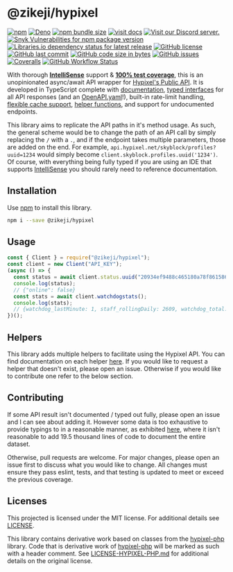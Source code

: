 # @zikeji/hypixel

[![npm](https://img.shields.io/npm/v/@zikeji/hypixel)][npm]
[![Deno](https://img.shields.io/badge/dynamic/json?color=black&label=Deno&prefix=v&query=%24.version&url=https%3A%2F%2Fraw.githubusercontent.com%2Fzikeji%2Fnode-hypixel%2Fmain%2Fpackage.json&style=flat&logo=Deno)](https://deno.land/x/hypixel)
[![npm bundle size](https://img.shields.io/bundlephobia/min/@zikeji/hypixel)][npm]
[![visit docs](https://img.shields.io/badge/docs-VuePress-green)][docs]
[![Visit our Discord server.](https://img.shields.io/badge/support-Discord-green)](https://discord.gg/QkcGHwG)
[![Snyk Vulnerabilities for npm package version](https://img.shields.io/snyk/vulnerabilities/npm/@zikeji/hypixel)][npm]
[![Libraries.io dependency status for latest release](https://img.shields.io/librariesio/release/npm/@zikeji/hypixel)][npm]
[![GitHub license](https://img.shields.io/github/license/zikeji/node-hypixel)](https://github.com/zikeji/node-hypixel/blob/master/LICENSE)
[![GitHub last commit](https://img.shields.io/github/last-commit/zikeji/node-hypixel)][github]
[![GitHub code size in bytes](https://img.shields.io/github/languages/code-size/zikeji/node-hypixel)][github]
[![GitHub issues](https://img.shields.io/github/issues/zikeji/node-hypixel)](https://github.com/zikeji/node-hypixel/issues)
[![Coveralls](https://img.shields.io/coveralls/github/zikeji/node-hypixel)](https://coveralls.io/github/zikeji/node-hypixel)
[![GitHub Workflow Status](https://img.shields.io/github/workflow/status/zikeji/node-hypixel/release)][github]

[npm]: https://www.npmjs.com/package/@zikeji/hypixel
[github]: https://github.com/zikeji/node-hypixel
[docs]: https://node-hypixel.zikeji.com
[hypixel]: https://api.hypixel.net/

With thorough **[IntelliSense](https://code.visualstudio.com/docs/editor/intellisense)** support & **[100% test coverage](https://coveralls.io/github/zikeji/node-hypixel)**, this is an unopinionated async/await API wrapper for [Hypixel's Public API][hypixel]. It is developed in TypeScript complete with [documentation][docs], [typed interfaces](https://node-hypixel.zikeji.com/ts-api/) for all API responses (and an [OpenAPI.yaml](https://node-hypixel.zikeji.com/api/)!), built-in rate-limit handling, [flexible cache support](https://node-hypixel.zikeji.com/guide/advanced/cache/), [helper functions](https://node-hypixel.zikeji.com/guide/helpers/player-ranks/), and support for undocumented endpoints.

This library aims to replicate the API paths in it's method usage. As such, the general scheme would be to change the path of an API call by simply replacing the `/` with a `.`, and if the endpoint takes multiple parameters, those are added on the end. For example, `api.hypixel.net/skyblock/profiles?uuid=1234` would simply become `client.skyblock.profiles.uuid('1234')`. Of course, with everything being fully typed if you are using an IDE that supports [IntelliSense](https://code.visualstudio.com/docs/editor/intellisense) you should rarely need to reference documentation.

## Installation

Use [npm](https://www.npmjs.com) to install this library.

```bash
npm i --save @zikeji/hypixel
```

## Usage

```javascript
const { Client } = require("@zikeji/hypixel");
const client = new Client("API_KEY");
(async () => {
  const status = await client.status.uuid("20934ef9488c465180a78f861586b4cf"); // Minikloon
  console.log(status);
  // {"online": false}
  const stats = await client.watchdogstats();
  console.log(stats);
  // {watchdog_lastMinute: 1, staff_rollingDaily: 2609, watchdog_total: 5591714, watchdog_rollingDaily: 4213, …}
})();
```

## Helpers

This library adds multiple helpers to facilitate using the Hypixel API. You can find documentation on each helper [here](https://node-hypixel.zikeji.com/guide/helpers/player-ranks/). If you would like to request a helper that doesn't exist, please open an issue. Otherwise if you would like to contribute one refer to the below section.

## Contributing
If some API result isn't documented / typed out fully, please open an issue and I can see about adding it. However some data is too exhaustive to provide typings to in a reasonable manner, as exhibited [here](https://github.com/zikeji/node-hypixel/issues/119), where it isn't reasonable to add 19.5 thousand lines of code to document the entire dataset.

Otherwise, pull requests are welcome. For major changes, please open an issue first to discuss what you would like to change. All changes must ensure they pass eslint, tests, and that testing is updated to meet or exceed the previous coverage.

## Licenses

This projected is licensed under the MIT license. For additional details see [LICENSE](LICENSE).

This library contains derivative work based on classes from the [hypixel-php](https://github.com/Plancke/hypixel-php) library. Code that is derivative work of [hypixel-php](https://github.com/Plancke/hypixel-php) will be marked as such with a header comment. See [LICENSE-HYPIXEL-PHP.md](LICENSE-HYPIXEL-PHP.md) for additional details on the original license.